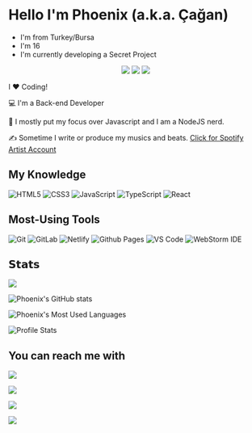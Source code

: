 # Hello I'm Phoenix (a.k.a. Çağan)
- I'm from Turkey/Bursa
- I'm 16
- I'm currently developing a Secret Project

<p align="center">
    <a href="https://instagram.com/phoenix.rat" target"blank_"><img src="https://img.shields.io/badge/INSTAGRAM%20-DC3175.svg?&style=for-the-badge&logo=instagram&logoColor=white"></a>
       <a href="https://open.spotify.com/user/cagan-ayin" target"blank_"><img src="https://img.shields.io/badge/Spotify%20-1ed760.svg?&style=for-the-badge&logo=spotify&logoColor=white"></a>
       <a href="https://discord.gg/rQXQ4uCqdp" target"blank_"><img src="https://img.shields.io/discord/1038809351185510512?style=for-the-badge"></a></a>
</p>
I ❤️ Coding!

:computer: I'm a Back-end Developer

:vulcan_salute: I mostly put my focus over Javascript and I am a NodeJS nerd.

:writing_hand: Sometime I write or produce my musics and beats. [Click for Spotify Artist Account](https://sptfy.com/phoenixrat) 

## My Knowledge

![HTML5](https://img.shields.io/badge/-HTML5-%23E44D27?style=flat-square&logo=html5&logoColor=ffffff)
![CSS3](https://img.shields.io/badge/-CSS3-%231572B6?style=flat-square&logo=css3)
![JavaScript](https://img.shields.io/badge/-JavaScript-%23F7DF1C?style=flat-square&logo=javascript&logoColor=000000&labelColor=%23F7DF1C&color=%23FFCE5A)
![TypeScript](https://img.shields.io/badge/-TypeScript-007ACC?style=flat-square&logo=typescript&logoColor=white)
![React](https://img.shields.io/badge/-React-%23282C34?style=flat-square&logo=react)

## Most-Using Tools

![Git](https://img.shields.io/badge/-Git-%23F05032?style=flat-square&logo=git&logoColor=%23ffffff)
![GitLab](https://img.shields.io/badge/-GitLab-FCA121?style=flat-square&logo=gitlab)
![Netlify](https://img.shields.io/badge/-Netlify-%2300C7B7?style=flat-square&logo=netlify&logoColor=ffffff)
![Github Pages](https://img.shields.io/badge/Github%20Pages-darkgreen?style=flat-square&logo=github)
![VS Code](https://img.shields.io/badge/Visual%20Studio%20Code-grey?style=flat-square&logo=visualstudiocode)
![WebStorm IDE](https://img.shields.io/badge/-WebStorm%20IDE-%23007ACC?style=flat-square&logo=webstorm)

## 𝗦𝘁𝗮𝘁𝘀
 
![](https://visitor-badge.glitch.me/badge?page_id=Phoenix-rat)

![Phoenix's GitHub stats](https://github-readme-stats.vercel.app/api?username=phoenix-rat&show_icons=true&theme=synthwave)

![Phoenix's Most Used Languages](https://github-readme-stats.vercel.app/api/top-langs/?username=phoenix-rat&layout=compact)

![Profile Stats](https://profile-counter.glitch.me/insolitum/count.svg)

## You can reach me with

[![](https://img.shields.io/badge/Instagram-black?style=flat-square&logo=instagram)](https://instagram.com/phoenix.rat)

[![](https://img.shields.io/badge/-@cagan_aydin-%231DA1F2?style=flat-square&logo=twitter&logoColor=ffffff)](https://twitter.com/cagan_aydin)

[![](https://img.shields.io/badge/-@phoenixrat-%23181717?style=flat-square&logo=github)](https://github.com/phoenix-rat)

[![](https://img.shields.io/badge/Discord-black?style=flat-square&logo=discord)](https://discord.com/users/785054250677960737)

